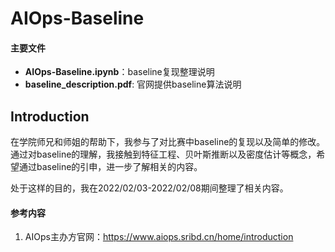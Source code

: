 # AIOps-Baseline

#### 主要文件

- **AIOps-Baseline.ipynb**：baseline复现整理说明
- **baseline_description.pdf**:  官网提供baseline算法说明

## Introduction

在学院师兄和师姐的帮助下，我参与了对比赛中baseline的复现以及简单的修改。通过对baseline的理解，我接触到特征工程、贝叶斯推断以及密度估计等概念，希望通过baseline的引申，进一步了解相关的内容。

处于这样的目的，我在2022/02/03-2022/02/08期间整理了相关内容。

#### 参考内容

1. AIOps主办方官网：https://www.aiops.sribd.cn/home/introduction

